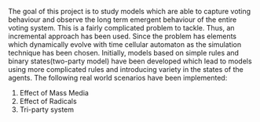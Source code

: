 The goal of this project is to study models which are able to capture voting behaviour and observe
the long term emergent behaviour of the entire voting system. This is a fairly complicated problem
to tackle. Thus, an incremental approach has been used. Since the
problem has elements which dynamically evolve with time cellular automaton
as the simulation technique has been chosen.
Initially, models based on simple rules and binary states(two-party model) have been developed which lead to models using more complicated rules and introducing variety in the states of the agents. The following real world scenarios have been implemented:
1. Effect of Mass Media
2. Effect of Radicals
3. Tri-party system

